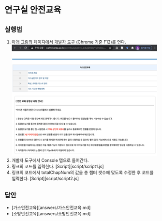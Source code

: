 연구실 안전교육
===

실행법
---
1.	아래 그림의 페이지에서 개발자 도구 (Chrome 기준 F12)를 연다.
![Alt text](img/screenshot.png)
2.	개발자 도구에서 Console 탭으로 들어간다.
3.	링크의 코드를 입력한다. [Script][script/script1.js]
4.	링크의 코드에서 totalChapNum의 값을 총 챕터 갯수에 맞도록 수정한 후 코드를 입력한다. [Script][script/script2.js]

답안
---
- [가스안전교육][answers/가스안전교육.md]
- [소방안전교육][answers/소방안전교육.md]